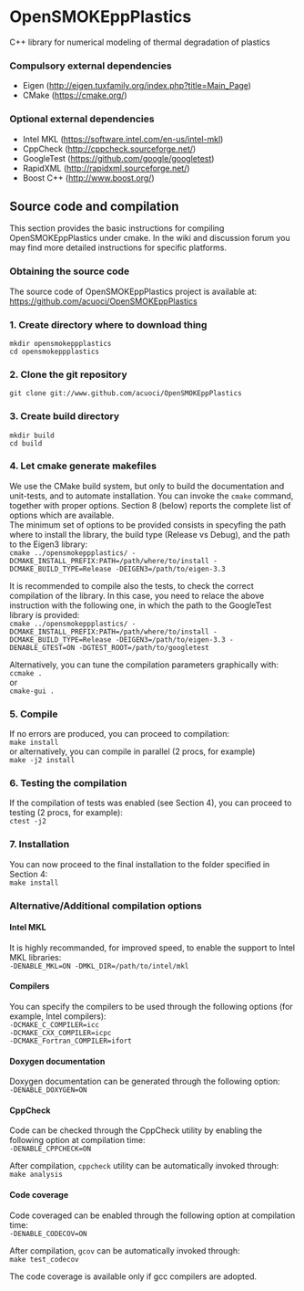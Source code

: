 # OpenSMOKEppPlastics
C++ library for numerical modeling of thermal degradation of plastics

### Compulsory external dependencies ###
- Eigen (http://eigen.tuxfamily.org/index.php?title=Main_Page)
- CMake (https://cmake.org/)

### Optional external dependencies ###
- Intel MKL (https://software.intel.com/en-us/intel-mkl)
- CppCheck (http://cppcheck.sourceforge.net/)
- GoogleTest (https://github.com/google/googletest)
- RapidXML (http://rapidxml.sourceforge.net/)
- Boost C++ (http://www.boost.org/)

Source code and compilation
---------------------------
This section provides the basic instructions for compiling OpenSMOKEppPlastics under cmake. In the wiki and discussion forum you may find more detailed instructions for specific platforms. 

### Obtaining the source code ###
The source code of OpenSMOKEppPlastics project is available at:  
https://github.com/acuoci/OpenSMOKEppPlastics

### 1. Create directory where to download thing ###
`mkdir opensmokeppplastics`  
`cd opensmokeppplastics`  

### 2. Clone the git repository ###
`git clone git://www.github.com/acuoci/OpenSMOKEppPlastics`

### 3. Create build directory ###
`mkdir build`  
`cd build`  

### 4. Let cmake generate makefiles ###
We use the CMake build system, but only to build the documentation and unit-tests, and to automate installation. You can invoke the `cmake` command, together with proper options. Section 8 (below) reports the complete list of options which are available.  
The minimum set of options to be provided consists in specyfing the path where to install the library, the build type (Release vs Debug), and the path to the Eigen3 library:  
`cmake ../opensmokeppplastics/ -DCMAKE_INSTALL_PREFIX:PATH=/path/where/to/install -DCMAKE_BUILD_TYPE=Release -DEIGEN3=/path/to/eigen-3.3`

It is recommended to compile also the tests, to check the correct compilation of the library. In this case, you need to relace the above instruction with the following one, in which the path to the GoogleTest library is provided:   
`cmake ../opensmokeppplastics/ -DCMAKE_INSTALL_PREFIX:PATH=/path/where/to/install -DCMAKE_BUILD_TYPE=Release -DEIGEN3=/path/to/eigen-3.3 -DENABLE_GTEST=ON -DGTEST_ROOT=/path/to/googletest`

Alternatively, you can tune the compilation parameters graphically with:  
`ccmake .`  
or  
`cmake-gui .`  

### 5. Compile ### 
If no errors are produced, you can proceed to compilation:  
`make install`  
or alternatively, you can compile in parallel (2 procs, for example)  
`make -j2 install`

### 6. Testing the compilation ###
If the compilation of tests was enabled (see Section 4), you can proceed to testing (2 procs, for example):  
`ctest -j2`

### 7. Installation ### 
You can now proceed to the final installation to the folder specified in Section 4:  
`make install`  

### Alternative/Additional compilation options ### 
#### Intel MKL ####
It is highly recommanded, for improved speed, to enable the support to Intel MKL libraries:  
`-DENABLE_MKL=ON -DMKL_DIR=/path/to/intel/mkl`  

#### Compilers ####
You can specify the compilers to be used through the following options (for example, Intel compilers):  
`-DCMAKE_C_COMPILER=icc`  
`-DCMAKE_CXX_COMPILER=icpc`  
`-DCMAKE_Fortran_COMPILER=ifort`  

#### Doxygen documentation ####
Doxygen documentation can be generated through the following option:  
`-DENABLE_DOXYGEN=ON`

#### CppCheck ####
Code can be checked through the CppCheck utility by enabling the following option at compilation time:  
`-DENABLE_CPPCHECK=ON`  

After compilation, `cppcheck` utility can be automatically invoked through:  
`make analysis`

#### Code coverage ####
Code coveraged can be enabled through the following option at compilation time:  
`-DENABLE_CODECOV=ON`  

After compilation, `gcov` can be automatically invoked through:  
`make test_codecov`

The code coverage is available only if gcc compilers are adopted.  
